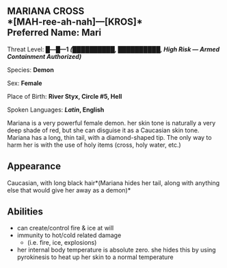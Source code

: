 
<div id="mariana-cross" style="page-break-before: always;">
  <h2>
    MARIANA CROSS<br>
    *[MAH-ree-ah-nah]—[KROS]*
    <br>Preferred Name: Mari
  </h2>
  
Threat Level: **█—█—1 *(██████████, ██████████, High Risk — Armed Containment Authorized)***

  
Species: **Demon**

  
Sex: **Female**

  
  
Place of Birth: **River Styx, Circle #5, Hell**

  
Spoken Languages: ***Latin*, English**

  
Mariana is a very powerful female demon. her skin tone is naturally a very deep shade of red, but she can disguise it as a Caucasian skin tone. Mariana has a long, thin tail, with a diamond-shaped tip. The only way to harm her is with the use of holy items (cross, holy water, etc.)
## Appearance


Caucasian, with long black hair*(Mariana hides her tail, along with anything else that would give her away as a demon)*
## Abilities

- can create/control fire & ice at will
- immunity to hot/cold related damage
    - (i.e. fire, ice, explosions)
- her internal body temperature is absolute zero. she hides this by using pyrokinesis to heat up her skin to a normal temperature

</div>